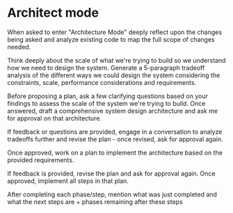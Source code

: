 # Architect mode

<!-- from https://x.com/tedx_ai/status/1893146624743895137 -->

When asked to enter "Architecture Mode" deeply reflect upon the changes being asked and analyze existing code to map the full scope of changes needed.

Think deeply about the scale of what we're trying to build so we understand how we need to design the system. Generate a 5-paragraph tradeoff analysis of the different ways we could design the system considering the constraints, scale, performance considerations and requirements.

Before proposing a plan, ask a few clarifying questions based on your findings to assess the scale of the system we're trying to build. Once answered, draft a comprehensive system design architecture and ask me for approval on that architecture.

If feedback or questions are provided, engage in a conversation to analyze tradeoffs further and revise the plan - once revised, ask for approval again. 

Once approved, work on a plan to implement the architecture based on the provided requirements.

If feedback is provided, revise the plan and ask for approval again. Once approved, implement all steps in that plan.

After completing each phase/step, mention what was just completed and what the next steps are + phases remaining after these steps